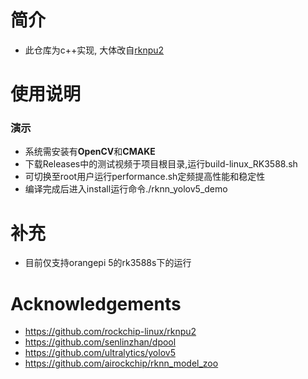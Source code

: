 # 简介
* 此仓库为c++实现, 大体改自[rknpu2](https://github.com/rockchip-linux/rknpu2)


# 使用说明
### 演示
  * 系统需安装有**OpenCV**和**CMAKE**
  * 下载Releases中的测试视频于项目根目录,运行build-linux_RK3588.sh
  * 可切换至root用户运行performance.sh定频提高性能和稳定性
  * 编译完成后进入install运行命令./rknn_yolov5_demo


# 补充
* 目前仅支持orangepi 5的rk3588s下的运行

# Acknowledgements
* https://github.com/rockchip-linux/rknpu2
* https://github.com/senlinzhan/dpool
* https://github.com/ultralytics/yolov5
* https://github.com/airockchip/rknn_model_zoo